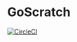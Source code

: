 # GoScratch

[![CircleCI](https://circleci.com/gh/margic/goscratch/tree/master.svg?style=svg)](https://circleci.com/gh/margic/goscratch/tree/master)
